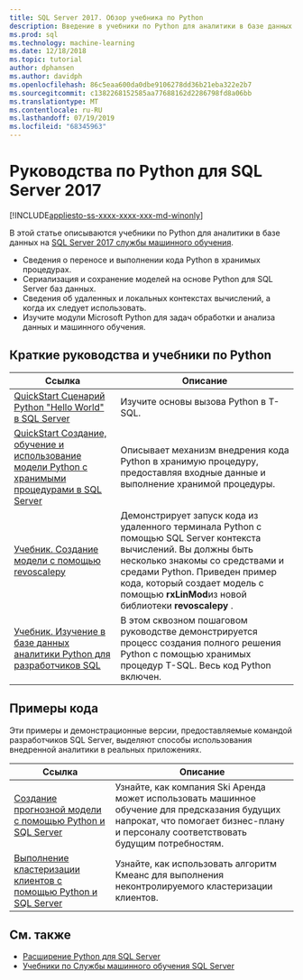```yaml
---
title: SQL Server 2017. Обзор учебника по Python
description: Введение в учебники по Python для аналитики в базе данных SQL Server 2017.
ms.prod: sql
ms.technology: machine-learning
ms.date: 12/18/2018
ms.topic: tutorial
author: dphansen
ms.author: davidph
ms.openlocfilehash: 86c5eaa600da0dbe9106278dd36b21eba322e2b7
ms.sourcegitcommit: c1382268152585aa77688162d2286798fd8a06bb
ms.translationtype: MT
ms.contentlocale: ru-RU
ms.lasthandoff: 07/19/2019
ms.locfileid: "68345963"
---
```

# <a name="sql-server-2017-python-tutorials"></a>Руководства по Python для SQL Server 2017
[!INCLUDE[appliesto-ss-xxxx-xxxx-xxx-md-winonly](../../includes/appliesto-ss-xxxx-xxxx-xxx-md-winonly.md)]

В этой статье описываются учебники по Python для аналитики в базе данных на [SQL Server 2017 службы машинного обучения](../install/sql-machine-learning-services-windows-install.md). 

+ Сведения о переносе и выполнении кода Python в хранимых процедурах.
+ Сериализация и сохранение моделей на основе Python для SQL Server баз данных.
+ Сведения об удаленных и локальных контекстах вычислений, а когда их следует использовать.
+ Изучите модули Microsoft Python для задач обработки и анализа данных и машинного обучения.

<a name="bkmk_pythontutorials"></a>

## <a name="python-quickstarts-and-tutorials"></a>Краткие руководства и учебники по Python

| Ссылка | Описание |
|------|-------------|
| [QuickStart Сценарий Python "Hello World" в SQL Server](quickstart-python-run-using-t-sql.md) | Изучите основы вызова Python в T-SQL. |
| [QuickStart Создание, обучение и использование модели Python с хранимыми процедурами в SQL Server](quickstart-python-train-score-in-tsql.md) | Описывает механизм внедрения кода Python в хранимую процедуру, предоставляя входные данные и выполнение хранимой процедуры. |
| [Учебник. Создание модели с помощью revoscalepy](use-python-revoscalepy-to-create-model.md) | Демонстрирует запуск кода из удаленного терминала Python с помощью SQL Server контекста вычислений. Вы должны быть несколько знакомы со средствами и средами Python. Приведен пример кода, который создает модель с помощью **rxLinMod**из новой библиотеки **revoscalepy** . |
| [Учебник. Изучение в базе данных аналитики Python для разработчиков SQL](sqldev-in-database-python-for-sql-developers.md) | В этом сквозном пошаговом руководстве демонстрируется процесс создания полного решения Python с помощью хранимых процедур T-SQL. Весь код Python включен.|

<a name ="bkmk_samples"></a>

## <a name="code-samples"></a>Примеры кода

Эти примеры и демонстрационные версии, предоставляемые командой разработчиков SQL Server, выделяют способы использования внедренной аналитики в реальных приложениях.

| Ссылка | Описание |
|------|-------------|
| [Создание прогнозной модели с помощью Python и SQL Server](https://microsoft.github.io/sql-ml-tutorials/python/rentalprediction/) | Узнайте, как компания Ski Аренда может использовать машинное обучение для предсказания будущих напрокат, что помогает бизнес-плану и персоналу соответствовать будущим потребностям. |
| [Выполнение кластеризации клиентов с помощью Python и SQL Server](https://microsoft.github.io/sql-ml-tutorials/python/customerclustering/) | Узнайте, как использовать алгоритм Кмеанс для выполнения неконтролируемого кластеризации клиентов. |

## <a name="see-also"></a>См. также

+ [Расширение Python для SQL Server](../concepts/extension-python.md)
+ [Учебники по Службы машинного обучения SQL Server](machine-learning-services-tutorials.md)
